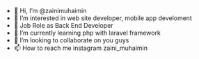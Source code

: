 - 👋 Hi, I’m @zainimuhaimin
- 👀 I’m interested in web site developer, mobile app develoment
- 👾 Job Role as Back End Developer
- 🌱 I’m currently learning php with laravel framework
- 💞️ I’m looking to collaborate on you guys
- 📫 How to reach me instagram zaini_muhaimin

<!---
zainimuhaimin/zainimuhaimin is a ✨ special ✨ repository because its `README.md` (this file) appears on your GitHub profile.
You can click the Preview link to take a look at your changes.
--->
